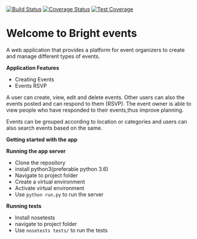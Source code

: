 [![Build Status](https://travis-ci.org/Rodgers-M/Bright_events.svg?branch=dev)](https://travis-ci.org/Rodgers-M/Bright_events) [![Coverage Status](https://coveralls.io/repos/github/Rodgers-M/Bright_events/badge.svg?branch=dev)](https://coveralls.io/github/Rodgers-M/Bright_events?branch=dev) [![Test Coverage](https://api.codeclimate.com/v1/badges/2cd6d821bfc4a0e35170/test_coverage)](https://codeclimate.com/github/Rodgers-M/Bright_events/test_coverage) 

# Welcome to Bright events
A web application that provides a platform for event organizers to create and manage different types of events. 

**Application Features**

* Creating Events
* Events RSVP 

A user can create, view, edit and delete events. Other users can also the events posted and can respond to them (RSVP). The event owner is able to view people who have responded to their events,thus improve planning.

Events can be grouped according to location or categories and users can also search events based on the same.

**Getting started with the app**

**Running the app server**

 * Clone the repository
 * install python3(preferable python 3.6)
 * Navigate to project folder
 * Create a virtual environment
 * Activate virtual environment
 * Use `python run.py` to run the server

**Running tests**

* Install nosetests 
* navigate to project folder
* Use `nosetests tests/` to run the tests
